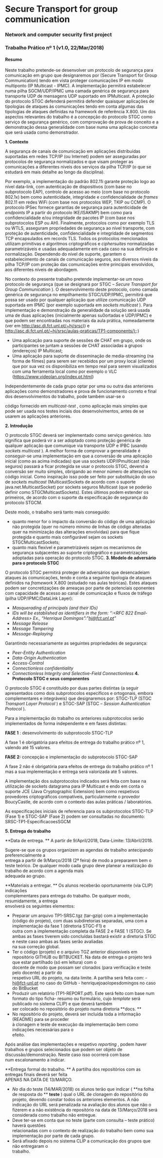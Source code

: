 # Secure Transport for group communication
### Network and computer security first project

### Trabalho	Prático	nº	1 (v1.0,	22/Mar/2018)


#### Resumo
Neste trabalho pretende-se desenvolver um protocolo de segurança para comunicação em
grupo que designaremos por (Secure Transport for Group Communication) tendo em vista
proteger comunicações IP em modo multiponto (IP Multicast - IPMC). A implementação
permitirá estabelecer numa pilha SGCM/UDP/IPMC uma camada genérica de segurança
para transporte UDP de mensagens UDP suportado em IPMulticast. A proteção do
protocolo STGC defenderá permitirá defender quaisquer aplicações de tipologias de ataques
às comunicações tendo em conta algumas das tipologias de ataques definidas na framework
de referência X.800. Um dos aspectos relevantes do trabalho é a concepção do protocolo
STGC como serviço de segurança genérico, com comprovação de prova de conceito e a
demonstração dessa generalidade com base numa uma aplicação concreta que será usada
como demonstrador.

**1. Contexto**

A segurança de canais de comunicação em aplicações distribuídas suportadas em redes TCP/IP (ou
Internet) podem ser asseguradas por protocolos de segurança normalizados e que visam proteger as
comunicações a diferentes níveis dos serviços da pilha TCP/IP (o que se estudará em mais detalhe ao
longo da disciplina).

Por exemplo, a implementação do padrão 802.11i garante proteção logo ao nível data-link, com
autenticação de dispositivos (com base no subprotocolo EAP), controlo de acesso ao meio (com base no
protocolo 802.1x) bem como autenticidade, integridade e confidencialidade de _frames_ 802.11 em redes
WiFi (com base nos protocolos WEP, TKIP ou CCMP). O protocolo IPSec fornece garantias de
segurança para autenticidade de _endpoints_ IP a partir do protocolo IKE/ISAKMP) bem como para
confidencialidade e/ou integridade de pacotes IP (com base nos subprotocolos ESP ou AH). Finalmente,
protocolos como por exemplo TLS ou WTLS, asseguram propriedades de segurança ao nível transporte,
com proteção de autenticidade, confidencialidade e integridade de segmentos TCP encapsulados em
records TLS. Todos os protocolos mencionados utilizam primitivas e algoritmos criptográficos e
_ciphersuites_ normalizadas parametrizáveis e usadas adequadamente em cada caso na sua definição e
normalização. Dependendo do nível de suporte, garantem o estabelecimento de canais de comunicação
seguros, aos diversos níveis da pilha TCP/IP com proteção das comunicações entre principais envolvidos,
aos diferentes níveis de abordagem.

No contexto do presente trabalho pretende implementar-se um novo protocolo de segurança (que se
designará por STGC – _Secure Transport for Group Communication_ ). O desenvolvimento deste protocolo,
como camada genérica de segurança no empilhamento STGC/UDP/IPMC, permitirá que possa ser usado
por qualquer aplicação que utilize comunicação UDP suportada em IPMC (por exemplo suportada em
_sockets multicast_ ). Para implementação e demonstração da generalidade da solução será usada uma de
duas aplicações (inicialmente apenas su0ortadas e UDP/IPMC) e que podem ser encontradas nos
materiais da aula prática, nomeadamente (ver em [http://asc.di.fct.unl.pt/~hj/srsc)](http://asc.di.fct.unl.pt/~hj/srsc)) e
[http://asc.di.fct.unl.pt/~hj/srsc/aulas-praticas/TP1-components/):](http://asc.di.fct.unl.pt/~hj/srsc/aulas-praticas/TP1-components/):)

- Uma aplicação para suporte de sessões de CHAT em grupo, onde os participantes se juntam a sessões
    de CHAT associadas a grupos (endereços) IP Multicast;
- Uma aplicação para suporte de disseminação de media-streaming (na forma de filmes) para serem ser
    recebidos por um proxy local (cliente) que por sua vez os disponibiliza em tempo real para serem
    visualizados com uma ferramenta local como por exemplo o VLC
    (https://www.videolan.org/index.pt.html)

Independentemente de cada grupo optar por uma ou outra das anteriores aplicações como demonstradores
e prova de funcionamento correto e final dos desenvolvimentos do trabalho, pode também usar-se o


código fornecido em _multicast-test_ , como aplicação mais simples que pode ser usada nos testes inciais
dos desenvolvimentos, antes de se usarem as aplicações anteriores.

**2. Introdução**

O protocolo STGC deverá ser implementado como serviço genérico. Isto significa que poderá vir a ser
adoptado como proteção genérica de qualquer aplicação que comunique via transporte UDP e IPBC
(usando _sockets multicast_ ). A melhor forma de comprovar a generalidade é conseguir-se uma
implementação em que a conversão de uma aplicação inicial (como as acima indicadas) que usa sockets
UDP/IPmulticast (não seguros) passará a ficar protegida se usar o protocolo STGC, devend a conversão
ser muito simples, obrigando ao menor número de alterações no código inicial. Como inspiração isso
pode ser feito por substituição do uso de _sockets multicast_ (MulticastSockets de acordo com o suporte
java.net.MulticastSocket) por sockets seguros Multicast (que se poderão definir como
STGCMulticastSockets). Estes últimos podem estender os primeiros, de acordo com o suporte da
especificação de segurança do protocolo STGCM.

Deste modo, o trabalho será tanto mais conseguido:

- quanto menor for o impacto da conversão do código de uma aplicação não protegida (quer no
    número mínimo de linhas de código alteradas quer na minimização das alterações envolvidas) para
    que fique protegida e quanto mais configurável sejam os sockets STGCMulticastSockets;
- quanto mais flexível e parametrizáveis sejam os mecanismos de segurança subjacentes ao suporte
    criptográfico e parametrizações adoptadas para operação do protocolo STGC.
**3. Modelo de adversário para o protocolo STGC**

O protocolo STGC permitirá proteger de adversários que desencadeiam ataques às comunicações, tendo
e conta a seguinte tipologia de ataques definidos na _framework_ X.800 (estudado nas aulas teóricas). Estes
ataques podem ser concretizações de ameaças por parte de potenciais oponentes com capacidade de
acesso ao canal de comunicação e fluxos de tráfego (pilha UDP/IPMC/DataLink Layer):

- _Masquerading of principals (and their IDs)_
- _IDs will be established as identifiers in the form: “<Username>:<RFC 822 Email-Address>_
    _Ex., “Henrique Domingos”:”hj@fct.unl.pt”_
- _Message Release_
- _Message Tampering_
- _Message-Replaying_

Garantindo necessariamente as seguintes propriedades de segurança:

- _Peer-Entity Authentication_
- _Data-Origin Authentication_
- _Access-Control_
- _Connectionless confidentiality_
- _Connectionless Integrity and Selective-Field Connectionless_
**4. Protocolo STGC e seus componentes**

O protocolo STGC é constituído por duas partes distintas (a seguir apresentados como dois subprotocolos
específicos e ortogonais, embora complementares e integráveis) que designaremos por: STGC-TLP
(STGC _Transport Layer Protocol_ ) e STGC-SAP (STGC – _Session Authentication Protocol_ ).

Para a implementação do trabalho os anteriores subprotocolos serão implementados de forma
independente e em fases distintas:

**FASE 1** : desenvolvimento do subprotocolo STGC-TLP

A fase 1 é obrigatória para efeitos de entrega do trabalho prático nº 1, valendo até 15 valores.


**FASE 2:** concepção e implementação do subprotocolo STGC-SAP

A fase 2 não é obrigatória para efeitos de entrega do trabalho prático nº 1 mas a sua implementação e
entrega será valorizada até 5 valores.

A implementação dos subprotocolos indicados será feita com base na utilização de sockets datagrama
para IP Multicast e endo em conta o suporte JCE (Java Cryptographic Extension) bem como respetivos
provedores criptográficos compatíveis, particularmente o provedor BoucyCastle, de acordo com o
contexto das aulas práticas / laboratórios.

As especificações iniciais de referencia para os subprotocolos STGC-TLP (Fase 1) e STGC-SAP (Fase 2)
podem ser consultadas no documento: SRSC-TP1-EspecificacoesSGCM

**5.	Entrega	do	trabalho**

**Data	de	entrega.	** A	partir	de 9/April/2018,	Data-Limite:	13/Abril/2018.

Sugere-se	 que	 os	 grupos	organizem	 as	 agendas	 de	 trabalho	 antecipando preferencialmente	a	
entrega	 a	 partir	 de 9/Março/2018	 (2ª	 feira)	de	 modo	 a	 prepararem	 bem	 o teste	 teórico.	 De	
qualquer	modo	cada	grupo	deve	planear	a	realização	do	trabalho	de	acordo	com	a	agenda	mais	
adequada	ao	grupo.

**Materiais	 a	 entregar.	** Os alunos	 receberão	 oportunamente (via	 CLIP) indicações	
complementares	para	 entrega	do	 trabalho.	 De	 qualquer	 modo,	resumidamente, a	 entrega	
envolverá os	seguintes	elementos:

- Preparar	um arquivo	TP1-SRSC.tgz	(tar-gzip)	com	a	implementação	(código	do	projeto),	com	
    duas	subdiretorias	separadas,	uma	com	a	implementação	da	fase	1		(diretoria	STGC-F1)	 e	
    outra	com	a	implementação	completa	da	FASE	2 e	FASE	1	(STGC).	Se	ambas	as	fases	tiverem
    sido	concluídas	bastará	existir	a	diretoria	STGC	e	neste	caso	ambas	as	fases	serão	avaliadas	
    na	sua	correção	global.
- Ter o	 código (projeto) e	 o	 arquivo TGZ	 anterior	 disponíveis	 em repositório	 GITHUB	 ou	
    BITBUCKET.	Na	data	de	entrega	o	projeto	terá	que	estar	partilhado	(só	em	leitura) com	o	
    docente	de	modo	que	possam	ser clonados	 (para	verificação	e	teste	pelo	docente)	a	partir	do	
    respetivo URL	do	projeto,	na	data	limite.	A	partilha	será	feita	com:
       - hj@fct-unl.pt no	caso	do	GitHub
       - henriquejoaolopesdomingos	no	caso	do	BitBucket
- Produzir	um	relatório	(TP1-REPORT.pdf).	Este	será feito	com	base	num	formato	do	tipo	ficha-
    resumo	ou	formulário,	cujo	 _template_ será	publicado	no	sistema	CLIP)	e	que	deverá	também	
    ser	colocado	no	repositório do	projeto	numa	diretoria	 **docs.	**
- No repositório	do	projeto,	deverá	ser	incluída	toda	a	informação	(README)	para	se	proceder	
    à	clonagem	e	teste	de	execução	da	implementação	bem	como	indicações	necessárias	para	o	
    efeito.

Após	 análise	 das	 implementações	 e	 respetivo	 _reporting_ ,	podem	 haver	 trabalhos	 e	 grupos	
selecionados	que	podem	ser	objeto	de	discussão/demonstração.	Neste	caso	isso	ocorrerá	com	base	
num escalonamento	a	indicar.

**Entrega	formal	do	trabalho.	** A	partilha	dos	repositórios	com	as	entregas	finais	deverá	ser	feita	
APENAS	NA	DATA	DE	13/MARÇO.


- _No_ dia	 do	 teste	(14/MAR/2018)	os	 alunos	 terão	 que	 indicar	 ( **na	 folha	 de	 resposta	 do	**
    **teste** )	 qual	 o	 URL	 de	 clonagem	 do	 repositório	 do	 projeto,	 devendo	 constar todos	 os	
    anteriores	elementos.	A	não	indicação	do	URL	será	penalizada	na	avaliação	dos	alunos	que	
    não	o	fizerem	e	a	não	existência	do	repositório	na	data	de	13/Março/2018	será	considerada	
    como	trabalho	não	entregue.
- Deve	ter-se	em	conta	que	no	teste	(parte	com	consulta	– teste	 prático)	 haverá	 questões	
    relacionadas	com	o	contexto	de	realização	do	trabalho	bem	como	sua	implementação	por	
    parte	de	cada	grupo.
- Será	 afixado	 depois	 no	 sistema	 CLIP	 a	 comunicação	 dos	 grupos	 que	 não	 entregaram	 o	
    trabalho.



